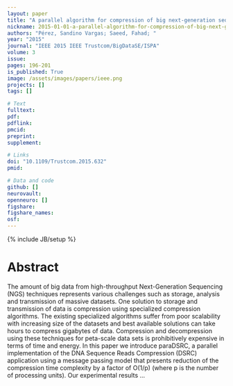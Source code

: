 ```yaml
---
layout: paper
title: "A parallel algorithm for compression of big next-generation sequencing datasets"
nickname: 2015-01-01-a-parallel-algorithm-for-compression-of-big-next-generation-sequencing-datasets
authors: "Pérez, Sandino Vargas; Saeed, Fahad; "
year: "2015"
journal: "IEEE 2015 IEEE Trustcom/BigDataSE/ISPA"
volume: 3
issue:
pages: 196-201
is_published: True
image: /assets/images/papers/ieee.png
projects: []
tags: []

# Text
fulltext:
pdf:
pdflink:
pmcid:
preprint: 
supplement:

# Links
doi: "10.1109/Trustcom.2015.632"
pmid:

# Data and code
github: []
neurovault:
openneuro: []
figshare:
figshare_names:
osf:
---
```

{% include JB/setup %}

# Abstract

The amount of big data from high-throughput Next-Generation Sequencing (NGS) techniques represents various challenges such as storage, analysis and transmission of massive datasets. One solution to storage and transmission of data is compression using specialized compression algorithms. The existing specialized algorithms suffer from poor scalability with increasing size of the datasets and best available solutions can take hours to compress gigabytes of data. Compression and decompression using these techniques for peta-scale data sets is prohibitively expensive in terms of time and energy. In this paper we introduce paraDSRC, a parallel implementation of the DNA Sequence Reads Compression (DSRC) application using a message passing model that presents reduction of the compression time complexity by a factor of O(1/p) (where p is the number of processing units). Our experimental results …
